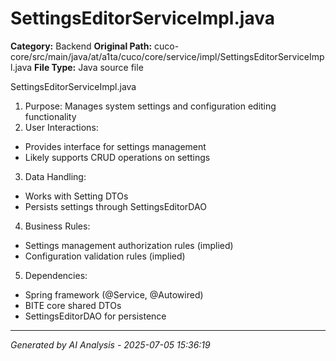 # SettingsEditorServiceImpl.java

**Category:** Backend
**Original Path:** cuco-core/src/main/java/at/a1ta/cuco/core/service/impl/SettingsEditorServiceImpl.java
**File Type:** Java source file

SettingsEditorServiceImpl.java
1. Purpose: Manages system settings and configuration editing functionality
2. User Interactions:
- Provides interface for settings management
- Likely supports CRUD operations on settings
3. Data Handling:
- Works with Setting DTOs
- Persists settings through SettingsEditorDAO
4. Business Rules:
- Settings management authorization rules (implied)
- Configuration validation rules (implied)
5. Dependencies:
- Spring framework (@Service, @Autowired)
- BITE core shared DTOs
- SettingsEditorDAO for persistence

---
*Generated by AI Analysis - 2025-07-05 15:36:19*
